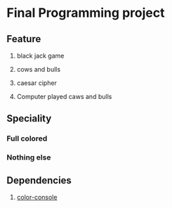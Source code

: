 # Final Programming project


## Feature

1. black jack game

2. cows and bulls

3. caesar cipher

4. Computer played caws and bulls

## Speciality

### Full colored

### Nothing else

## Dependencies

1. [color-console](https://github.com/aafulei/color-console)